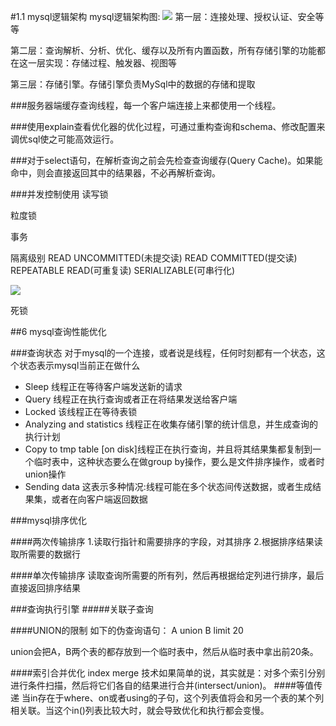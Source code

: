 #1.1 mysql逻辑架构
mysql逻辑架构图:
![](http://7xawio.com1.z0.glb.clouddn.com/mysql_1_%E6%9E%B6%E6%9E%84%E5%9B%BE.png)
第一层：连接处理、授权认证、安全等等

第二层：查询解析、分析、优化、缓存以及所有内置函数，所有存储引擎的功能都在这一层实现：存储过程、触发器、视图等

第三层：存储引擎。存储引擎负责MySql中的数据的存储和提取


###服务器端缓存查询线程，每一个客户端连接上来都使用一个线程。


###使用explain查看优化器的优化过程，可通过重构查询和schema、修改配置来调优sql使之可能高效运行。


###对于select语句，在解析查询之前会先检查查询缓存(Query Cache)。如果能命中，则会直接返回其中的结果器，不必再解析查询。


###并发控制使用
读写锁

粒度锁

事务


隔离级别
  READ UNCOMMITTED(未提交读)
  READ COMMITTED(提交读)
  REPEATABLE READ(可重复读)
  SERIALIZABLE(可串行化)
  
![](http://7xawio.com1.z0.glb.clouddn.com/mysql_1_%E9%9A%94%E7%A6%BB%E7%BA%A7%E5%88%AB.png)

死锁

##6 mysql查询性能优化

###查询状态
对于mysql的一个连接，或者说是线程，任何时刻都有一个状态，这个状态表示mysql当前正在做什么
* Sleep 线程正在等待客户端发送新的请求
* Query 线程正在执行查询或者正在将结果发送给客户端
* Locked 该线程正在等待表锁
* Analyzing and statistics 线程正在收集存储引擎的统计信息，并生成查询的执行计划
* Copy to tmp table [on disk]线程正在执行查询，并且将其结果集都复制到一个临时表中，这种状态要么在做group by操作，要么是文件排序操作，或者时union操作
* Sending data 这表示多种情况:线程可能在多个状态间传送数据，或者生成结果集，或者在向客户端返回数据


###mysql排序优化

####两次传输排序
1.读取行指针和需要排序的字段，对其排序
2.根据排序结果读取所需要的数据行

####单次传输排序
读取查询所需要的所有列，然后再根据给定列进行排序，最后直接返回排序结果

###查询执行引擎
#####关联子查询


####UNION的限制
如下的伪查询语句：
A union B limit 20 

union会把A，B两个表的都存放到一个临时表中，然后从临时表中拿出前20条。

####索引合并优化
index merge 技术如果简单的说，其实就是：对多个索引分别进行条件扫描，然后将它们各自的结果进行合并(intersect/union)。
####等值传递
当in存在于where、on或者using的子句，这个列表值将会和另一个表的某个列相关联。当这个in()列表比较大时，就会导致优化和执行都会变慢。








